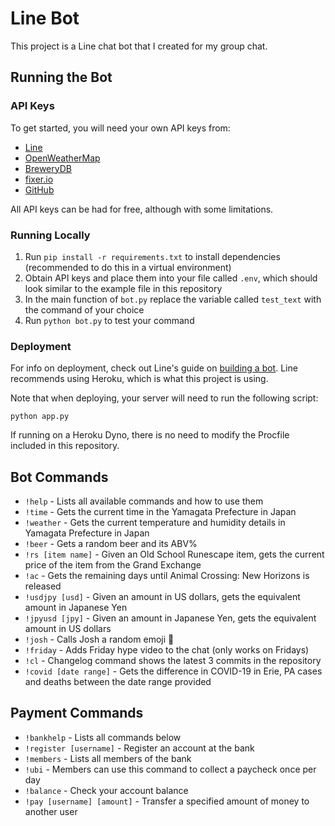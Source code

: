 # Line Bot

This project is a Line chat bot that I created for my group chat.

## Running the Bot

### API Keys

To get started, you will need your own API keys from:

- [Line](https://developers.line.biz/en/)
- [OpenWeatherMap](https://openweathermap.org/)
- [BreweryDB](https://www.brewerydb.com/)
- [fixer.io](https://fixer.io/)
- [GitHub](https://github.com/)

All API keys can be had for free, although with some limitations.

### Running Locally

1. Run `pip install -r requirements.txt` to install dependencies (recommended to do this in a virtual environment)
2. Obtain API keys and place them into your file called `.env`, which should look similar to the example file in this repository
3. In the main function of `bot.py` replace the variable called `test_text` with the command of your choice
4. Run `python bot.py` to test your command

### Deployment

For info on deployment, check out Line's guide on [building a bot](https://developers.line.biz/en/docs/messaging-api/building-bot/). Line recommends using Heroku, which is what this project is using.

Note that when deploying, your server will need to run the following script:

`python app.py`

If running on a Heroku Dyno, there is no need to modify the Procfile included in this repository.

## Bot Commands

- `!help` - Lists all available commands and how to use them
- `!time` - Gets the current time in the Yamagata Prefecture in Japan
- `!weather` - Gets the current temperature and humidity details in Yamagata Prefecture in Japan
- `!beer` - Gets a random beer and its ABV%
- `!rs [item name]` - Given an Old School Runescape item, gets the current price of the item from the Grand Exchange
- `!ac` - Gets the remaining days until Animal Crossing: New Horizons is released
- `!usdjpy [usd]` - Given an amount in US dollars, gets the equivalent amount in Japanese Yen
- `!jpyusd [jpy]` - Given an amount in Japanese Yen, gets the equivalent amount in US dollars
- `!josh` - Calls Josh a random emoji 🤠
- `!friday` - Adds Friday hype video to the chat (only works on Fridays)
- `!cl` - Changelog command shows the latest 3 commits in the repository
- `!covid [date range]` - Gets the difference in COVID-19 in Erie, PA cases and deaths between the date range provided

## Payment Commands

- `!bankhelp` - Lists all commands below
- `!register [username]` - Register an account at the bank
- `!members` - Lists all members of the bank
- `!ubi` - Members can use this command to collect a paycheck once per day
- `!balance` - Check your account balance
- `!pay [username] [amount]` - Transfer a specified amount of money to another user
